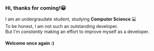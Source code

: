 ### Hi, thanks for coming!:grinning:
I am an undergraudate student, studying **Computer Science**.:computer:<br>
To be honest, I am not such an outstanding developer.<br>
But I'm *constantly* making an effort to improve myself as a developer.<br>


#### Welcome once again :)








